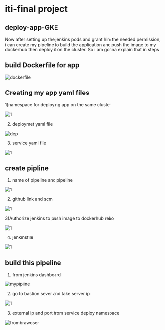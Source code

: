 # iti-final project #


## deploy-app-GKE ##
Now after setting up the jenkins pods and grant him the needed permission, i can create my pipeline to build the application and push the image to my dockerhub then deploy it on the cluster. So i am gonna explain that in steps

## build Dockerfile for app ##

![dockerfile](https://user-images.githubusercontent.com/86315031/182553784-9e72b71c-df56-44ad-b344-7581381205fa.png)


## Creating my app yaml files ##

1)namespace for deploying app on the same cluster

![1](https://user-images.githubusercontent.com/86315031/182554998-084fb9cc-ae31-49fc-a4c8-c69252d8cacb.png)

2) deploymet yaml file

![dep](https://user-images.githubusercontent.com/86315031/182554627-78429c07-aea4-4f4b-857c-02bb33133565.png)

3) service yaml file

![1](https://user-images.githubusercontent.com/86315031/182555253-6a0b9eb5-cbe2-445e-b013-b9a3c2b7f440.png)

## create pipline ##

1) name of pipeline and pipeline 

![1](https://user-images.githubusercontent.com/86315031/182556092-70d6da06-426f-4a48-bab5-192cee8cb165.png)

2) github link and scm 

![1](https://user-images.githubusercontent.com/86315031/182556697-b88c059f-5674-4f3b-8e2a-0248af470caa.png)

3)Authorize jenkins to push image to dockerhub rebo

![1](https://user-images.githubusercontent.com/86315031/182557849-d7da0ea2-e028-4aec-909a-32609f7ceb64.png)


4) jenkinsfile 

![1](https://user-images.githubusercontent.com/86315031/182557119-14ace8af-8e37-4bcb-b375-d4f09f3f60fc.png)

## build this pipeline ##

1) from jenkins dashboard 

![mypipline](https://user-images.githubusercontent.com/86315031/182558326-9396078d-8036-4f07-9abd-6860c96cdbd3.png)

2) go to bastion sever and take server ip

![1](https://user-images.githubusercontent.com/86315031/182559375-0f90019a-61d3-43cb-99d6-9e16d3da6099.png)

3) external ip and port from service deploy namespace

![frombrawoser](https://user-images.githubusercontent.com/86315031/182559703-90f00148-7894-46ce-987b-a96a0f5f633e.png)








